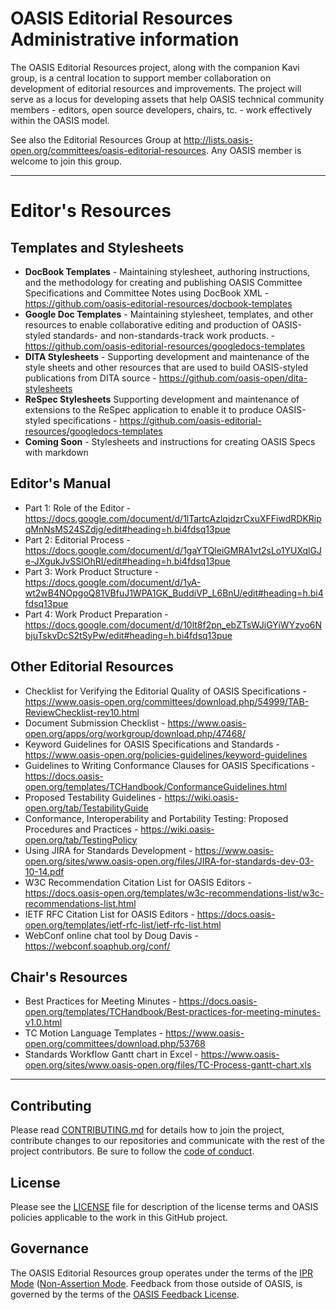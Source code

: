 # OASIS Editorial Resources Administrative information

The OASIS Editorial Resources project, along with the companion Kavi group, is a central location to support member collaboration on development of editorial resources and improvements. The project will serve as a locus for developing assets that help OASIS technical community members - editors, open source developers, chairs, tc. - work effectively within the OASIS model. 

See also the Editorial Resources Group at http://lists.oasis-open.org/committees/oasis-editorial-resources. Any OASIS member is welcome to join this group. 

----
# Editor's Resources
## Templates and Stylesheets

* __DocBook Templates__ - Maintaining stylesheet, authoring instructions, and the methodology for creating and publishing OASIS Committee Specifications and Committee Notes using DocBook XML - <a href="https://github.com/oasis-editorial-resources/docbook-templates">https://github.com/oasis-editorial-resources/docbook-templates</a>
* __Google Doc Templates__ - Maintaining stylesheet, templates, and other resources to enable collaborative editing and production of OASIS-styled standards- and non-standards-track work products. - <a href="https://github.com/oasis-editorial-resources/googledocs-templates">https://github.com/oasis-editorial-resources/googledocs-templates</a>
* __DITA Stylesheets__ - Supporting development and maintenance of the style sheets and other resources that are used to build OASIS-styled publications from DITA source - <a href="https://github.com/oasis-open/dita-stylesheets">https://github.com/oasis-open/dita-stylesheets</a>
* __ReSpec Stylesheets__  Supporting development and maintenance of extensions to the ReSpec application to enable it to produce OASIS-styled specifications - <a href="https://github.com/oasis-editorial-resources/googledocs-templates">https://github.com/oasis-editorial-resources/googledocs-templates</a>
* __Coming Soon__ - Stylesheets and instructions for creating OASIS Specs with markdown

## Editor's Manual

* Part 1: Role of the Editor - <a href="https://docs.google.com/document/d/1lTartcAzlqidzrCxuXFFiwdRDKRipqMnNsMS24SZdjg/edit#heading=h.bi4fdsq13pue">https://docs.google.com/document/d/1lTartcAzlqidzrCxuXFFiwdRDKRipqMnNsMS24SZdjg/edit#heading=h.bi4fdsq13pue</a>
* Part 2: Editorial Process - <a href="https://docs.google.com/document/d/1gaYTQleiGMRA1vt2sLo1YUXqlGJe-JXgukJvSSlOhRI/edit#heading=h.bi4fdsq13pue">https://docs.google.com/document/d/1gaYTQleiGMRA1vt2sLo1YUXqlGJe-JXgukJvSSlOhRI/edit#heading=h.bi4fdsq13pue</a>
* Part 3: Work Product Structure - <a href="https://docs.google.com/document/d/1yA-wt2wB4NOpgoQ81VBfuJ1WPA1GK_BuddiVP_L6BnU/edit#heading=h.bi4fdsq13pue">https://docs.google.com/document/d/1yA-wt2wB4NOpgoQ81VBfuJ1WPA1GK_BuddiVP_L6BnU/edit#heading=h.bi4fdsq13pue</a>
* Part 4: Work Product Preparation - <a href="https://docs.google.com/document/d/10lt8f2pn_ebZTsWJiGYiWYzyo6NbjuTskvDcS2tSyPw/edit#heading=h.bi4fdsq13pue">https://docs.google.com/document/d/10lt8f2pn_ebZTsWJiGYiWYzyo6NbjuTskvDcS2tSyPw/edit#heading=h.bi4fdsq13pue</a>

## Other Editorial Resources

* Checklist for Verifying the Editorial Quality of OASIS Specifications - <a href="https://www.oasis-open.org/committees/download.php/54999/TAB-ReviewChecklist-rev10.html">https://www.oasis-open.org/committees/download.php/54999/TAB-ReviewChecklist-rev10.html</a>
* Document Submission Checklist - <a href="https://www.oasis-open.org/apps/org/workgroup/download.php/47468/">https://www.oasis-open.org/apps/org/workgroup/download.php/47468/</a>
* Keyword Guidelines for OASIS Specifications and Standards - <a href="https://www.oasis-open.org/policies-guidelines/keyword-guidelines">https://www.oasis-open.org/policies-guidelines/keyword-guidelines</a>
* Guidelines to Writing Conformance Clauses for OASIS Specifications - <a href="https://docs.oasis-open.org/templates/TCHandbook/ConformanceGuidelines.html">https://docs.oasis-open.org/templates/TCHandbook/ConformanceGuidelines.html</a>
* Proposed Testability Guidelines - <a href="https://wiki.oasis-open.org/tab/TestabilityGuide">https://wiki.oasis-open.org/tab/TestabilityGuide</a>
* Conformance, Interoperability and Portability Testing: Proposed Procedures and Practices - <a href="https://wiki.oasis-open.org/tab/TestingPolicy">https://wiki.oasis-open.org/tab/TestingPolicy</a>
* Using JIRA for Standards Development - <a href="https://www.oasis-open.org/sites/www.oasis-open.org/files/JIRA-for-standards-dev-03-10-14.pdf">https://www.oasis-open.org/sites/www.oasis-open.org/files/JIRA-for-standards-dev-03-10-14.pdf</a>
* W3C Recommendation Citation List for OASIS Editors - <a href="https://docs.oasis-open.org/templates/w3c-recommendations-list/w3c-recommendations-list.html">https://docs.oasis-open.org/templates/w3c-recommendations-list/w3c-recommendations-list.html</a>
* IETF RFC Citation List for OASIS Editors - <a href="https://docs.oasis-open.org/templates/ietf-rfc-list/ietf-rfc-list.html">https://docs.oasis-open.org/templates/ietf-rfc-list/ietf-rfc-list.html</a>
* WebConf online chat tool by Doug Davis - <a href="https://webconf.soaphub.org/conf/">https://webconf.soaphub.org/conf/</a>

## Chair's Resources

* Best Practices for Meeting Minutes - <a href="https://docs.oasis-open.org/templates/TCHandbook/Best-practices-for-meeting-minutes-v1.0.html">https://docs.oasis-open.org/templates/TCHandbook/Best-practices-for-meeting-minutes-v1.0.html</a>
* TC Motion Language Templates - <a href="https://www.oasis-open.org/committees/download.php/53768">https://www.oasis-open.org/committees/download.php/53768</a>
* Standards Workflow Gantt chart in Excel - <a href="https://www.oasis-open.org/sites/www.oasis-open.org/files/TC-Process-gantt-chart.xls">https://www.oasis-open.org/sites/www.oasis-open.org/files/TC-Process-gantt-chart.xls</a>
----
## Contributing

Please read [CONTRIBUTING.md](CONTRIBUTING.md) for details how to join the project, contribute changes to our repositories and communicate with the rest of the project contributors. Be sure to follow the [code of conduct](CODE_OF_CONDUCT.md).

## License

Please see the [LICENSE](https://github.com/editorial-resources-admin/editorial-resources-admin/blob/master/LICENSE.md) file for description of the license terms and OASIS policies applicable to the work in this GitHub project.

## Governance

The OASIS Editorial Resources group operates under the terms of the [IPR Mode](https://www.oasis-open.org/policies-guidelines/ipr#def-ipr-mode) ([Non-Assertion Mode](https://www.oasis-open.org/policies-guidelines/ipr#Non-Assertion-Mode). Feedback from those outside of OASIS, is governed by the terms of the [OASIS Feedback License](https://www.oasis-open.org/policies-guidelines/ipr#appendixa). 
